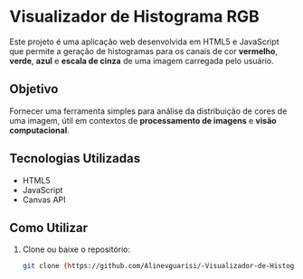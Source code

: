 # Visualizador de Histograma RGB

Este projeto é uma aplicação web desenvolvida em HTML5 e JavaScript que permite a geração de histogramas para os canais de cor **vermelho**, **verde**, **azul** e **escala de cinza** de uma imagem carregada pelo usuário.

## Objetivo

Fornecer uma ferramenta simples para análise da distribuição de cores de uma imagem, útil em contextos de **processamento de imagens** e **visão computacional**.

## Tecnologias Utilizadas

- HTML5
- JavaScript
- Canvas API

## Como Utilizar

1. Clone ou baixe o repositório:
   ```bash
   git clone (https://github.com/Alinevguarisi/-Visualizador-de-Histograma-RGB.git)
